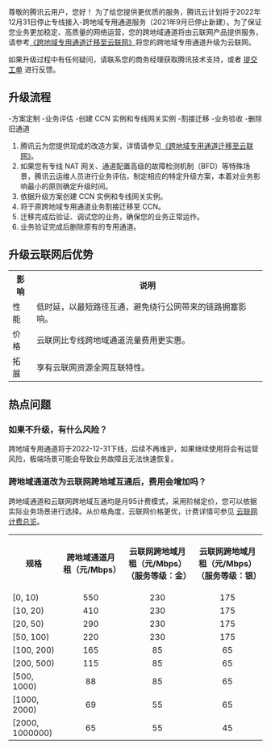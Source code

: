 尊敬的腾讯云用户，您好！
为了给您提供更优质的服务，腾讯云计划将于2022年12月31日停止专线接入-跨地域专用通道服务（2021年9月已停止新建）。为了保证您业务更加稳定、高质量的网络运营，您的跨地域通道将由云联网产品提供服务，请参考[《跨地域专用通道迁移至云联网》](https://cloud.tencent.com/document/product/216/72490)将您的跨地域专用通道升级为云联网。

如果升级过程中有任何疑问，请联系您的商务经理获取腾讯技术支持，或者 [提交工单](https://console.cloud.tencent.com/workorder/category) 进行反馈。


## 升级流程
<dx-steps>
-方案定制
-业务评估
-创建 CCN 实例和专线网关实例
-割接迁移
-业务验收
-删除旧通道
</dx-steps>

1. 腾讯云为您提供现成的改造方案，详情请参见[《跨地域专用通道迁移至云联网》](https://cloud.tencent.com/document/product/216/72490)。
2. 如果您有专线 NAT 网关、通道配置高级的故障检测机制（BFD）等特殊场景，腾讯云运维人员进行业务评估，制定相应的特定升级方案，本着对业务影响最小的原则确定升级时间。
3. 依据升级方案创建 CCN 实例和专线网关实例。
4. 将于原跨地域专用通道业务割接迁移至 CCN。
5. 迁移完成后验证、调试您的业务，确保您的业务正常运作。
6. 业务验证完成后删除原有的专用通道。


## 升级云联网后优势
<table >
<tr>
<th >影响</th>
<th>说明</th>
</tr>
<tr>
<td>性能</td>
<td>低时延，以最短路径互通，避免绕行公网带来的链路拥塞影响。</td>
</tr>
<tr>
<td >价格</td>
<td >云联网比专线跨地域通道流量费用更实惠。</td>
</tr>
<tr>
<td>拓展</td>
<td>享有云联网资源全网互联特性。</td>
</tr>
</table>

## 热点问题

### 如果不升级，有什么风险？
跨地域专用通道将于2022-12-31下线，后续不再维护，如果继续使用将会有运营风险，极端场景可能会导致业务故障且无法快速恢复。

### 跨地域通道改为云联网跨地域互通后，费用会增加吗？
跨地域通道和云联网跨地域互通均是月95计费模式，采用阶梯定价，您可以依据实际业务场景进行选择。从价格角度，云联网价格更优，计费详情可参见 [云联网计费总览](https://cloud.tencent.com/document/product/877/18676)。
<table>
<tr>
<th><p>规格</p></th>
<th><p>跨地域通道月租（元/Mbps）</p></th>
<th><p>云联网跨地域月租（元/Mbps）（服务等级：金）</p></th>
<th>云联网跨地域月租（元/Mbps）（服务等级：银）</th>
</tr>
<tr>
<td class="confluenceTd" style="text-align: left">[0, 10)</td><td class="confluenceTd" style="text-align: center">550</td><td class="confluenceTd" style="text-align: center">230</td><td colspan="1" class="confluenceTd" style="text-align: center">175</td></tr><tr><td class="confluenceTd" style="text-align: left">[10, 20)</td><td class="confluenceTd" style="text-align: center">410</td><td class="confluenceTd" style="text-align: center">230</td><td colspan="1" class="confluenceTd" style="text-align: center">175</td></tr><tr><td class="confluenceTd" style="text-align: left">[20, 50)</td><td class="confluenceTd" style="text-align: center">290</td><td class="confluenceTd" style="text-align: center">230</td><td colspan="1" class="confluenceTd" style="text-align: center">175</td></tr><tr><td class="confluenceTd" style="text-align: left">[50, 100)</td><td class="confluenceTd" style="text-align: center">220</td><td class="confluenceTd" style="text-align: center">230</td><td colspan="1" class="confluenceTd" style="text-align: center">175</td></tr><tr><td class="confluenceTd" style="text-align: left">[100, 200)</td><td class="confluenceTd" style="text-align: center">165</td><td class="confluenceTd" style="text-align: center">85</td><td colspan="1" class="confluenceTd" style="text-align: center">65</td></tr><tr><td class="confluenceTd" style="text-align: left">[200, 500)</td><td class="confluenceTd" style="text-align: center">115</td><td class="confluenceTd" style="text-align: center">85</td><td colspan="1" class="confluenceTd" style="text-align: center">65</td></tr><tr><td class="confluenceTd" style="text-align: left">[500, 1000)</td><td class="confluenceTd" style="text-align: center">88</td><td class="confluenceTd" style="text-align: center">85</td><td colspan="1" class="confluenceTd" style="text-align: center">65</td></tr><tr><td class="confluenceTd" style="text-align: left">[1000, 2000)</td><td class="confluenceTd" style="text-align: center">69</td><td class="confluenceTd" style="text-align: center">55</td><td colspan="1" class="confluenceTd" style="text-align: center">65</td></tr><tr><td class="confluenceTd" style="text-align: left">[2000, 1000000)</td><td class="confluenceTd" style="text-align: center">65</td><td class="confluenceTd" style="text-align: center">55</td><td colspan="1" class="confluenceTd" style="text-align: center">45</td></tr></tbody></table>
